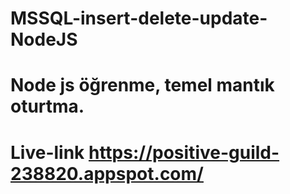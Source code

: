 # MSSQL-insert-delete-update-NodeJS
# Node js öğrenme, temel mantık oturtma.
# Live-link https://positive-guild-238820.appspot.com/
